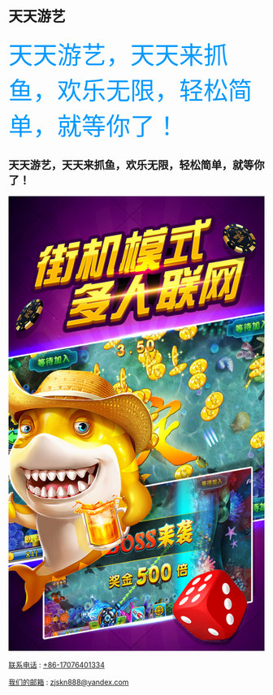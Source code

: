 # 天天游艺

<font color=#0099ff size=18 face="微软雅黑">天天游艺，天天来抓鱼，欢乐无限，轻松简单，就等你了！</font>


天天游艺，天天来抓鱼，欢乐无限，轻松简单，就等你了！
------

![image](https://github.com/yay604882/TianTainYouYI/blob/master/ttyy.jpg)



[联系电话](+86-17076401334) : [+86-17076401334](+86-17076401334)

[我们的邮箱](zjskn888@yandex.com) : [zjskn888@yandex.com](zjskn888@yandex.com)
